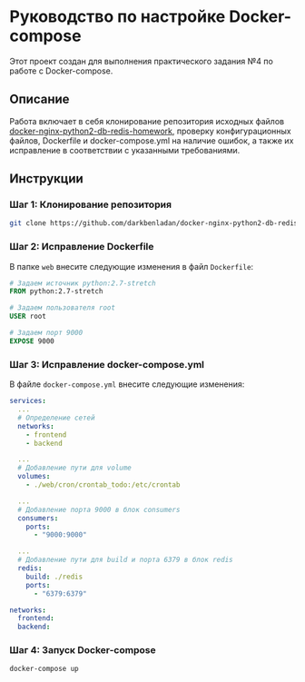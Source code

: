 # Руководство по настройке Docker-compose

Этот проект создан для выполнения практического задания №4 по работе с Docker-compose.

## Описание

Работа включает в себя клонирование репозитория исходных файлов [docker-nginx-python2-db-redis-homework](https://github.com/darkbenladan/docker-nginx-python2-db-redis-homework), проверку конфигурационных файлов, Dockerfile и docker-compose.yml на наличие ошибок, а также их исправление в соответствии с указанными требованиями.

## Инструкции

### Шаг 1: Клонирование репозитория

```bash
git clone https://github.com/darkbenladan/docker-nginx-python2-db-redis-homework.git
```

### Шаг 2: Исправление Dockerfile

В папке `web` внесите следующие изменения в файл `Dockerfile`:

```Dockerfile
# Задаем источник python:2.7-stretch
FROM python:2.7-stretch

# Задаем пользователя root
USER root

# Задаем порт 9000
EXPOSE 9000
```

### Шаг 3: Исправление docker-compose.yml

В файле `docker-compose.yml` внесите следующие изменения:

```yaml
services:
  ...
  # Определение сетей
  networks:
    - frontend
    - backend

  ...
  # Добавление пути для volume
  volumes:
    - ./web/cron/crontab_todo:/etc/crontab

  ...
  # Добавление порта 9000 в блок consumers
  consumers:
    ports:
      - "9000:9000"

  ...
  # Добавление пути для build и порта 6379 в блок redis
  redis:
    build: ./redis
    ports:
      - "6379:6379"

networks:
  frontend:
  backend:
```

### Шаг 4: Запуск Docker-compose

```bash
docker-compose up
```
